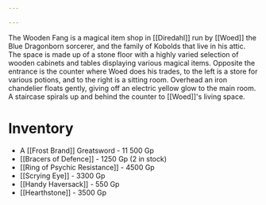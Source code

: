 ```yaml
---

---
```

The Wooden Fang is a magical item shop in [[Diredahl]] run by [[Woed]] the Blue Dragonborn sorcerer, and the family of Kobolds that live in his attic. The space is made up of a stone floor with a highly varied selection of wooden cabinets and tables displaying various magical items. Opposite the entrance is the counter where Woed does his trades, to the left is a store for various potions, and to the right is a sitting room. Overhead an iron chandelier floats gently, giving off an electric yellow glow to the main room. A staircase spirals up and behind the counter to [[Woed]]'s living space.
# Inventory
- A [[Frost Brand]] Greatsword - 11 500 Gp
- [[Bracers of Defence]] - 1250 Gp (2 in stock)
- [[Ring of Psychic Resistance]] - 4500 Gp
- [[Scrying Eye]] - 3300 Gp
- [[Handy Haversack]] - 550 Gp
- [[Hearthstone]] - 3500 Gp